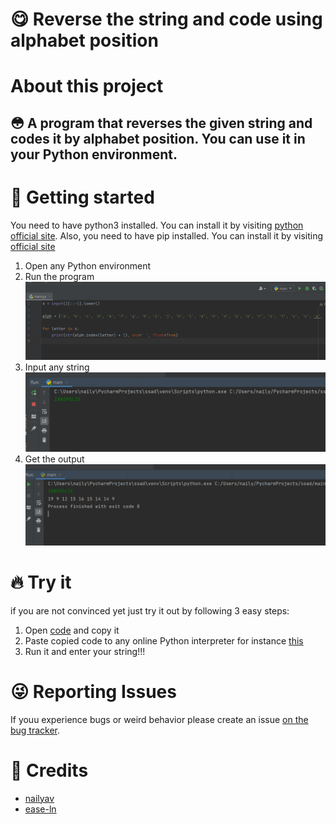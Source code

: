 # :yum: Reverse the string and code using alphabet position
# About this project
## :flushed: A program that reverses the given string and codes it by alphabet position. You can use it in your Python environment.

# :rocket: Getting started
You need to have python3 installed. You can install it by visiting [python official site][1]. Also, you need to have pip installed. You can install it by visiting [official site][2]
1. Open any Python environment
2. Run the program
![image](https://github.com/nailyav/ssad/blob/main/screenshots/run.png)
3. Input any string
![image](https://github.com/nailyav/ssad/blob/main/screenshots/input.png)
4. Get the output
![image](https://github.com/nailyav/ssad/blob/main/screenshots/output.png)

# :fire: Try it
if you are not convinced yet just try it out by following 3 easy steps:
1. Open [code][5] and copy it
2. Paste copied code to any online Python interpreter for instance [this][6]
3. Run it and enter your string!!!

# :stuck_out_tongue_winking_eye: Reporting Issues
If youu experience bugs or weird behavior please create an issue [on the bug tracker][7].

# :purple_heart: Credits
* [nailyav][3]
* [ease-ln][4]

[1]: https://www.python.org/
[2]: https://pip.pypa.io/en/stable/installation/
[3]: https://github.com/nailyav
[4]: https://github.com/ease-ln
[5]: https://github.com/nailyav/ssad/blob/main/program/main.py
[6]: https://www.online-python.com/
[7]: https://github.com/nailyav/ssad/issues
